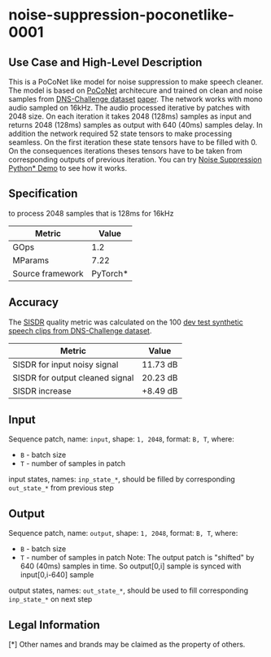 # noise-suppression-poconetlike-0001

## Use Case and High-Level Description

This is a PoCoNet like model for noise suppression to make speech cleaner.
The model is based on [PoCoNet](https://arxiv.org/abs/2008.04470) architecure and trained on clean and noise samples from [DNS-Challenge dataset](https://github.com/microsoft/DNS-Challenge/blob/master/README.md#dataset-licenses) [paper](https://arxiv.org/abs/2101.01902).
The network works with mono audio sampled on 16kHz.
The audio processed iterative by patches with 2048 size.
On each iteration it takes 2048 (128ms) samples as input and returns 2048 (128ms) samples as output with 640 (40ms) samples delay.
In addition the network required 52 state tensors to make processing seamless.
On the first iteration these state tensors have to be filled with 0.
On the consequences iterations theses tensors have to be taken from corresponding outputs of previous iteration.
You can try [Noise Suppression Python\* Demo](../../../demos/noise_suppression_demo/python/README.md) to see how it works.

## Specification

to process 2048 samples that is 128ms for 16kHz

| Metric            | Value                 |
|-------------------|-----------------------|
| GOps              | 1.2                   |
| MParams           | 7.22                  |
| Source framework  | PyTorch\*             |
## Accuracy

The [SISDR](https://arxiv.org/abs/1811.02508) quality metric was calculated on the 100 [dev test synthetic speech clips from DNS-Challenge dataset](https://github.com/microsoft/DNS-Challenge/tree/icassp2021-final/datasets/ICASSP_dev_test_set/track_1/synthetic).


| Metric                          | Value         |
|---------------------------------|---------------|
| SISDR for input noisy signal    |    11.73   dB |
| SISDR for output cleaned signal |    20.23   dB |
| SISDR increase                  |    +8.49   dB |


## Input

Sequence patch, name: `input`, shape: `1, 2048`, format: `B, T`, where:

 - `B` - batch size
 - `T` - number of samples in patch

input states, names: `inp_state_*`, should be filled by corresponding `out_state_*` from previous step

## Output

Sequence patch, name: `output`, shape: `1, 2048`, format: `B, T`, where:

 - `B` - batch size
 - `T` - number of samples in patch
Note: The output patch is "shifted" by 640 (40ms) samples in time. So output[0,i] sample is synced with input[0,i-640] sample

output states, names: `out_state_*`, should be used to fill corresponding `inp_state_*` on next step

## Legal Information
[*] Other names and brands may be claimed as the property of others.
